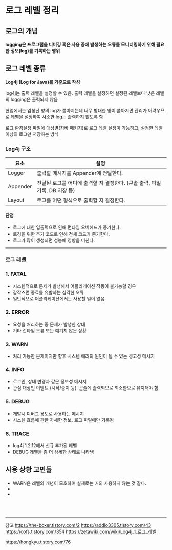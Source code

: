 # 로그 레벨 정리

## 로그의 개념

**logging은 프로그램을 디버깅 혹은 사용 중에 발생하는 오류를 모니터링하기 위해 필요한 정보(log)를 기록하는 행위**

## 로그 레벨 종류
**Log4j (Log for Java)를 기준으로 작성**  

log4j는 출력 레벨을 설정할 수 있음. 출력 레벨을 설정하면 설정된 레벨보다 낮은 레벨의 logging은 출력되지 않음  

현업에서는 엄청난 양의 log가 쏟아지는데 너무 방대한 양이 쏟아지면 관리가 어려우므로 레벨을 설정하여 사소한 log는 출력하지 않도록 함  

로그 환경설정 파일에 대상별(자바 패키지)로 로그 레벨 설정이 가능하고, 설정한 레벨 이상의 로그만 저장하는 방식  

### Log4j 구조  

| 요소 | 설명 |
| --- | --- |
| Logger | 출력할 메시지를 Appender에 전달한다. |
| Appender |  전달된 로그를 어디에 출력할 지 결정한다. (콘솔 출력, 파일 기록, DB 저장 등) |
| Layout | 로그를 어떤 형식으로 출력할 지 결정한다. |


#### 단점  
- 로그에 대한 입출력으로 인해 런타임 오버헤드가 증가한다.  
- 로깅을 위한 추가 코드로 인해 전체 코드가 증가한다.  
- 로그가 많이 생성되면 성능에 영향을 미친다.  

* * *

### 로그 레벨

### 1. FATAL   
- 시스템적으로 문제가 발생해서 어플리케이션 작동이 불가능할 경우  
- 갑작스런 종료를 유발하는 심각한 오류  
- 일반적으로 어플리케이션에서는 사용할 일이 없음  

### 2. ERROR  
- 요청을 처리하는 중 문제가 발생한 상태  
- 기타 런타임 오류 또는 예기치 않은 상황  

### 3. WARN  
- 처리 가능한 문제이지만 향후 시스템 에러의 원인이 될 수 있는 경고성 메시지  

### 4. INFO  
- 로그인, 상태 변경과 같은 정보성 메시지  
- 관심 대상인 이벤트 (시작/중지 등). 콘솔에 출력되므로 최소한으로 유지해야 함  

### 5. DEBUG  
- 개발시 디버그 용도로 사용하는 메시지  
- 시스템 흐름에 관한 자세한 정보. 로그 파일에만 기록됨  

### 6. TRACE   
- log4j 1.2.12에서 신규 추가된 레벨  
- DEBUG 레벨을 좀 더 상세한 상태로 나타냄  

## 사용 상황 고민들  
- WARN은 레벨의 개념이 모호하여 실제로는 거의 사용하지 않는 것 같다.  
-   
-   

<br>
<br>

* * *

참고
https://the-boxer.tistory.com/2
https://addio3305.tistory.com/43
https://cofs.tistory.com/354
https://zetawiki.com/wiki/Log4j_1_로그_레벨

https://hongkyu.tistory.com/76